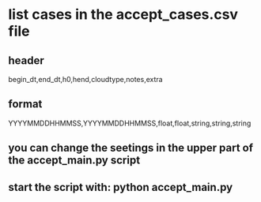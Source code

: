 # list cases in the accept_cases.csv file
## header
begin_dt,end_dt,h0,hend,cloudtype,notes,extra
## format
YYYYMMDDHHMMSS,YYYYMMDDHHMMSS,float,float,string,string,string

## you can change the seetings in the upper part of the accept_main.py script
## start the script with:    python accept_main.py

